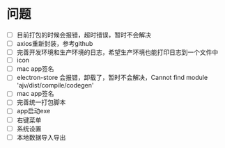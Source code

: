 # 问题
- [ ] 目前打包的时候会报错，超时错误，暂时不会解决
- [ ] axios重新封装，参考github
- [ ] 完善开发环境和生产环境的日志，希望生产环境也能打印日志到一个文件中
- [ ] icon
- [ ] mac app签名
- [ ] electron-store 会报错，卸载了，暂时不会解决，Cannot find module 'ajv/dist/compile/codegen'
- [ ] mac app签名
- [ ] 完善统一打包脚本
- [ ] app启动exe
- [ ] 右键菜单
- [ ] 系统设置
- [ ] 本地数据导入导出
